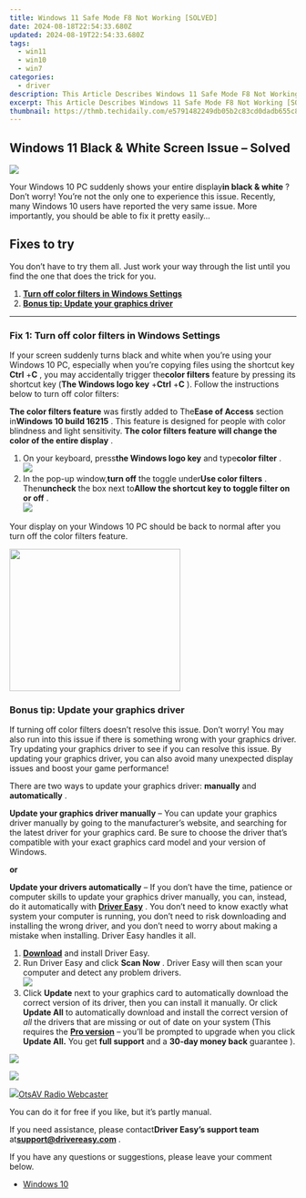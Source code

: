 ```yaml
---
title: Windows 11 Safe Mode F8 Not Working [SOLVED]
date: 2024-08-18T22:54:33.680Z
updated: 2024-08-19T22:54:33.680Z
tags:
  - win11
  - win10
  - win7
categories:
  - driver
description: This Article Describes Windows 11 Safe Mode F8 Not Working [SOLVED]
excerpt: This Article Describes Windows 11 Safe Mode F8 Not Working [SOLVED]
thumbnail: https://thmb.techidaily.com/e5791482249db05b2c83cd0dadb655c84a6fd60d498599c2c81d00c0991581e6.jpg
---
```


## Windows 11 Black & White Screen Issue – Solved

![](https://images.drivereasy.com/wp-content/uploads/2018/11/Snap17-300x245.png)

 Your Windows 10 PC suddenly shows your entire display**in black & white** ? Don’t worry! You’re not the only one to experience this issue. Recently, many Windows 10 users have reported the very same issue. More importantly, you should be able to fix it pretty easily…

## **Fixes to try**

 You don’t have to try them all. Just work your way through the list until you find the one that does the trick for you.

1. [**Turn off color filters in Windows Settings**](https://tools.techidaily.com/drivereasy/download/)
2. [**Bonus tip: Update your graphics driver**](https://tools.techidaily.com/drivereasy/download/)

---

### Fix 1: Turn off color filters in Windows Settings

 If your screen suddenly turns black and white when you’re using your Windows 10 PC, especially when you’re copying files using the shortcut key **Ctrl** +**C** , you may accidentally trigger the**color filters** feature by pressing its shortcut key (**The Windows logo key** +**Ctrl** +**C** ). Follow the instructions below to turn off color filters:

**The color filters feature** was firstly added to The**Ease of Access** section in**Windows 10 build 16215** . This feature is designed for people with color blindness and light sensitivity. **The color filters feature will change the color of the entire display** .

1. On your keyboard, press**the Windows logo key** and type**color filter** .  
![](https://images.drivereasy.com/wp-content/uploads/2018/11/Snap335.png)
2. In the pop-up window,**turn off** the toggle under**Use color filters** . Then**uncheck** the box next to**Allow the shortcut key to toggle filter on or off** .  
![](https://images.drivereasy.com/wp-content/uploads/2018/11/Snap336.png)

 Your display on your Windows 10 PC should be back to normal after you turn off the color filters feature.

<!-- affiliate ads begin -->
<a href="https://caperobbin.sjv.io/c/5597632/2006118/18460" target="_top" id="2006118"><img src="//a.impactradius-go.com/display-ad/18460-2006118" border="0" alt="" width="300" height="250"/></a><img height="0" width="0" src="https://imp.pxf.io/i/5597632/2006118/18460" style="position:absolute;visibility:hidden;" border="0" />
<!-- affiliate ads end -->
### Bonus tip: Update your graphics driver

 If turning off color filters doesn’t resolve this issue. Don’t worry! You may also run into this issue if there is something wrong with your graphics driver. Try updating your graphics driver to see if you can resolve this issue. By updating your graphics driver, you can also avoid many unexpected display issues and boost your game performance!

There are two ways to update your graphics driver: **manually**  and **automatically** .

**Update your graphics driver manually**  – You can update your graphics driver manually by going to the manufacturer’s website, and searching for the latest driver for your graphics card. Be sure to choose the driver that’s compatible with your exact graphics card model and your version of Windows.

**or**

**Update your drivers automatically**  – If you don’t have the time, patience or computer skills to update your graphics driver manually, you can, instead, do it automatically with **[Driver Easy](https://tools.techidaily.com/drivereasy/download/)**  .  You don’t need to know exactly what system your computer is running, you don’t need to risk downloading and installing the wrong driver, and you don’t need to worry about making a mistake when installing. Driver Easy handles it all.

1. **[Download](https://tools.techidaily.com/drivereasy/download/)**  and install Driver Easy.
2. Run Driver Easy and click **Scan Now**  . Driver Easy will then scan your computer and detect any problem drivers.  
![](https://images.drivereasy.com/wp-content/uploads/2018/11/Snap182.png)
3. Click **Update**  next to your graphics card to automatically download the correct version of its driver, then you can install it manually. Or click **Update All**  to automatically download and install the correct version of _all_ the drivers that are missing or out of date on your system (This requires the **[Pro version](https://tools.techidaily.com/drivereasy/download/)**  – you’ll be prompted to upgrade when you click **Update All.**  You get **full support** and a **30-day money back** guarantee  ).
<!-- affiliate ads begin -->
<a href="https://secure.2checkout.com/order/checkout.php?PRODS=32667153&QTY=1&AFFILIATE=108875&CART=1"><img src="https://www.coolmuster.com/uploads/image/20201228/feature02.png" border="0"></a>
<!-- affiliate ads end -->

![](https://images.drivereasy.com/wp-content/uploads/2018/11/Snap183.png)

<!-- affiliate ads begin -->
<a href="https://otszone.ots7.com/order/checkout.php?PRODS=4713322&QTY=1&AFFILIATE=108875&CART=1"><img src="https://green.ots7.com/screenshots/OtsAV/OtsAVRadio1.90-300x188.jpg" border="0">OtsAV Radio Webcaster</a>
<!-- affiliate ads end -->
 You can do it for free if you like, but it’s partly manual.

 If you need assistance, please contact**Driver Easy’s support team** at[**support@drivereasy.com**](https://tools.techidaily.com/drivereasy/download/) .

 If you have any questions or suggestions, please leave your comment below.

* [Windows 10](https://tools.techidaily.com/drivereasy/download/)

<ins class="adsbygoogle"
     style="display:block"
     data-ad-format="autorelaxed"
     data-ad-client="ca-pub-7571918770474297"
     data-ad-slot="1223367746"></ins>



<ins class="adsbygoogle"
     style="display:block"
     data-ad-client="ca-pub-7571918770474297"
     data-ad-slot="8358498916"
     data-ad-format="auto"
     data-full-width-responsive="true"></ins>


